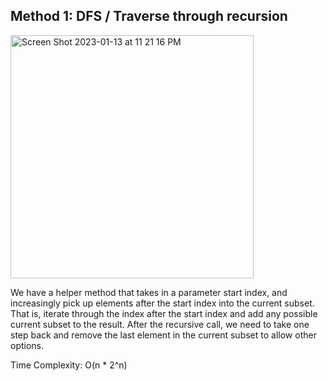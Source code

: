 ## Method 1: DFS / Traverse through recursion

<img width="389" alt="Screen Shot 2023-01-13 at 11 21 16 PM" src="https://user-images.githubusercontent.com/106039830/212457393-e4815666-bd5a-4913-b01a-99d76b46750f.png">

We have a helper method that takes in a parameter start index, and increasingly pick up elements after the start index into the current subset. That is, 
iterate through the index after the start index and add any possible current subset to the result. After the recursive call, we need to take one step back 
and remove the last element in the current subset to allow other options.

Time Complexity: O(n * 2^n)
